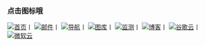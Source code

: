 ### 点击图标哦
[![首页](https://cdn.jsdelivr.net/gh/Chaaoo/tuku@master/我的.5j0y251up6c0.png)](https://www.txca.ga/)丨
[![邮件](https://cdn.jsdelivr.net/gh/Chaaoo/tuku@master/信息.png)](mailto:894732999@qq.com)丨
[![导航](https://cdn.jsdelivr.net/gh/Chaaoo/tuku@master/搜索.4v5jvqkxf8g0.png)](https://index.txca.ga/)丨
[![图库](https://cdn.jsdelivr.net/gh/Chaaoo/tuku@master/图片.png)](https://tuku.txca.ga/)丨
[![监测](https://cdn.jsdelivr.net/gh/Chaaoo/tuku@master/心电图.6whyo1y09v80.png)](https://ping.txca.ga/)丨
[![博客](https://cdn.jsdelivr.net/gh/Chaaoo/tuku@master/博客.png)](https://blog.txca.ga/)丨
[![谷歌云](https://cdn.jsdelivr.net/gh/Chaaoo/tuku@master/drive.png)](https://go.txca.ml/)丨
[![微软云](https://cdn.jsdelivr.net/gh/Chaaoo/tuku@master/OneDrive.png)](https://cloud.txca.ga/)
